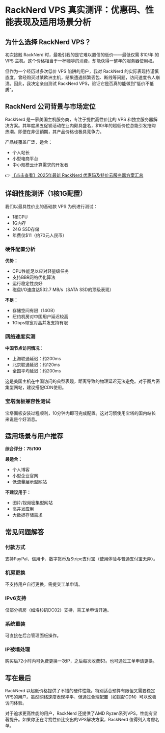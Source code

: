# RackNerd VPS 真实测评：优惠码、性能表现及适用场景分析

## 为什么选择 RackNerd VPS？

初次接触 RackNerd 时，最吸引我的是它难以置信的低价——最低仅需 $10/年 的 VPS 主机。这个价格相当于一杯咖啡的消费，却能获得一整年的服务器使用权。

但作为一个经历过多次低价 VPS 陷阱的用户，我对 RackNerd 的实际表现持谨慎态度。曾经购买过某欧洲主机，结果遭遇频繁丢包、断线等问题，访问速度令人崩溃。因此，我决定亲自测试 RackNerd VPS，验证它是否真的能做到"低价不低质"。

## RackNerd 公司背景与市场定位

RackNerd 是一家美国主机服务商，专注于提供高性价比的 VPS 和独立服务器解决方案。其年度黑五促销活动在业内颇具盛名，$10/年的超低价位总能引发抢购热潮。即便在非促销期，其产品价格也极具竞争力。

产品线覆盖广泛，适合：
- 个人站长
- 小型电商平台
- 中小规模云计算需求的开发者

👉 [【点击查看】2025年最新 RackNerd 优惠码及特价云服务器方案汇总](https://bit.ly/Rack_Nerd)

## 详细性能测评（1核1G配置）

我们以最具性价比的基础款 VPS 为例进行测试：
- 1核CPU
- 1G内存
- 24G SSD存储
- 年费仅$11（约70元人民币）

### 硬件配置分析

**优势：**
- CPU性能足以应对轻量级任务
- 支持BBR网络优化算法
- 运行稳定性良好
- 磁盘I/O速度达532.7 MB/s（SATA SSD的顶级表现）

**不足：**
- 存储空间有限（14GB）
- 纽约机房对中国用户延迟较高
- 1Gbps带宽对高并发支持有限

### 网络速度实测

**中国节点访问情况：**
- 上海联通延迟：约200ms
- 北京联通延迟：约120ms
- 全国平均延迟：约200ms

这是美国主机在中国访问的典型表现，距离导致的物理延迟无法避免。对于图片密集型网站，建议搭配CDN使用。

### 宝塔面板兼容性测试

宝塔面板安装过程顺利，10分钟内即可完成配置。这对习惯使用宝塔的国内站长来说是个好消息。

## 适用场景与用户推荐

**综合评分：75/100**

**最适合：**
- 个人博客
- 小型企业官网
- 低流量展示型网站

**不建议用于：**
- 图片/视频密集型网站
- 高并发应用
- 大数据存储需求

## 常见问题解答

### 付款方式
支持PayPal、信用卡、数字货币及Stripe支付宝（使用体验与普通支付宝无异）。

### 机房更换
不支持用户自行更换，需提交工单申请。

### IPv6支持
仅部分机房（如洛杉矶DC02）支持，需工单申请开通。

### 系统重装
可直接在后台管理面板操作。

### IP被墙处理
购买后72小时内可免费更换一次IP，之后每次收费$3。也可通过工单申请更换。

## 写在最后

RackNerd 以超低价格提供了不错的硬件性能，特别适合预算有限但又需要稳定VPS的用户。虽然网络速度表现平平，但通过合理配置（如搭配CDN）可以改善访问体验。

对于追求更高性能的用户，RackNerd 还提供了AMD Ryzen系列VPS，性能有显著提升。如果你正在寻找性价比突出的VPS解决方案，RackNerd 值得列入考虑名单。